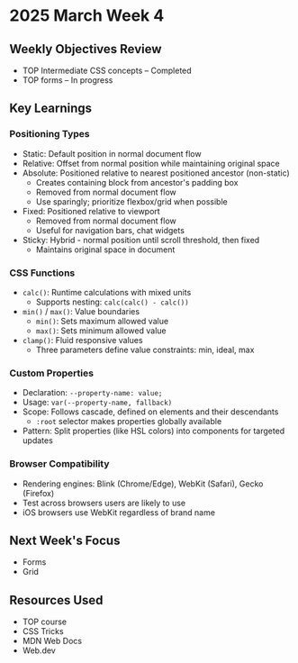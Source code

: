 # 2025 March Week 4

## Weekly Objectives Review
- TOP Intermediate CSS concepts – Completed
- TOP forms – In progress

## Key Learnings
### Positioning Types
- Static: Default position in normal document flow
- Relative: Offset from normal position while maintaining original space
- Absolute: Positioned relative to nearest positioned ancestor (non-static)
  - Creates containing block from ancestor's padding box
  - Removed from normal document flow
  - Use sparingly; prioritize flexbox/grid when possible
- Fixed: Positioned relative to viewport
  - Removed from normal document flow
  - Useful for navigation bars, chat widgets
- Sticky: Hybrid - normal position until scroll threshold, then fixed
  - Maintains original space in document

### CSS Functions
- `calc()`: Runtime calculations with mixed units
  - Supports nesting: `calc(calc() - calc())`
- `min()` / `max()`: Value boundaries
  - `min()`: Sets maximum allowed value
  - `max()`: Sets minimum allowed value
- `clamp()`: Fluid responsive values
  - Three parameters define value constraints: min, ideal, max

### Custom Properties
- Declaration: `--property-name: value;`
- Usage: `var(--property-name, fallback)`
- Scope: Follows cascade, defined on elements and their descendants
  - `:root` selector makes properties globally available
- Pattern: Split properties (like HSL colors) into components for targeted updates

### Browser Compatibility
- Rendering engines: Blink (Chrome/Edge), WebKit (Safari), Gecko (Firefox)
- Test across browsers users are likely to use
- iOS browsers use WebKit regardless of brand name

## Next Week's Focus
- Forms
- Grid

## Resources Used
- TOP course
- CSS Tricks
- MDN Web Docs
- Web.dev